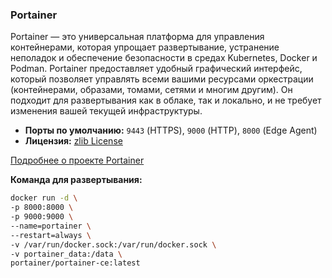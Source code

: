 ### Portainer

Portainer — это универсальная платформа для управления контейнерами, которая упрощает развертывание, устранение неполадок и обеспечение безопасности в средах Kubernetes, Docker и Podman. Portainer предоставляет удобный графический интерфейс, который позволяет управлять всеми вашими ресурсами оркестрации (контейнерами, образами, томами, сетями и многим другим). Он подходит для развертывания как в облаке, так и локально, и не требует изменения вашей текущей инфраструктуры.

*   **Порты по умолчанию:** `9443` (HTTPS), `9000` (HTTP), `8000` (Edge Agent)
*   **Лицензия:** [zlib License](https://github.com/portainer/portainer/blob/develop/LICENSE)

[Подробнее о проекте Portainer](https://www.portainer.io/)

**Команда для развертывания:**
```Bash
docker run -d \
-p 8000:8000 \
-p 9000:9000 \
--name=portainer \
--restart=always \
-v /var/run/docker.sock:/var/run/docker.sock \
-v portainer_data:/data \
portainer/portainer-ce:latest
```
